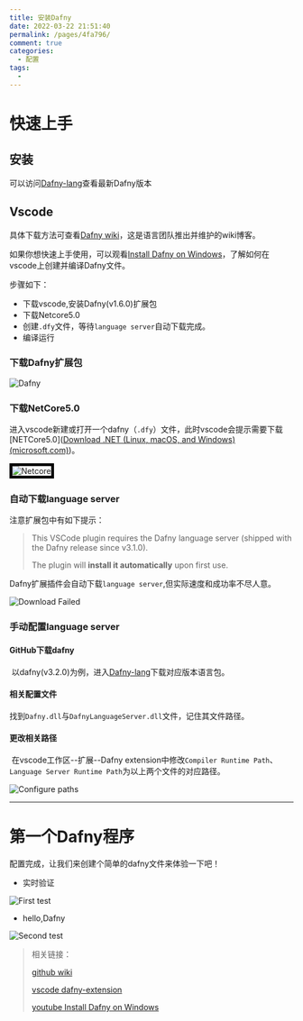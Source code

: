 ```yaml
---
title: 安装Dafny
date: 2022-03-22 21:51:40
permalink: /pages/4fa796/
comment: true
categories:
  - 配置
tags:
  - 
---
```


# 快速上手

## 安装

可以访问[Dafny-lang](https://github.com/dafny-lang/dafny/wiki/INSTALL#compiling-dafny)查看最新Dafny版本

## Vscode

具体下载方法可查看[Dafny wiki](https://github.com/dafny-lang/dafny/wiki/INSTALL)，这是语言团队推出并维护的wiki博客。

如果你想快速上手使用，可以观看[Install Dafny on Windows](https://www.youtube.com/watch?v=2qQzZjk4d4A)，了解如何在vscode上创建并编译Dafny文件。



步骤如下：

- 下载vscode,安装Dafny(v1.6.0)扩展包
- 下载Netcore5.0
- 创建`.dfy`文件，等待`language server`自动下载完成。
- 编译运行

### 下载Dafny扩展包
<p></p>

<img :src="$withBase('/img/1_Dafny.png')" alt="Dafny">


### 下载NetCore5.0

进入vscode新建或打开一个dafny（`.dfy`）文件，此时vscode会提示需要下载[NETCore5.0]([Download .NET (Linux, macOS, and Windows) (microsoft.com)](https://dotnet.microsoft.com/en-us/download))。


<img style="border:5px solid black" :src="$withBase('/img/2_Netcore.png')" alt="Netcore">


### 自动下载language server

注意扩展包中有如下提示：

> This VSCode plugin requires the Dafny language server (shipped with the Dafny release since v3.1.0). 
>
> The plugin will **install it automatically** upon first use.

Dafny扩展插件会自动下载`language server`,但实际速度和成功率不尽人意。


<img :src="$withBase('/img/3_downfail.png')" alt="Download Failed">

### 手动配置language server

#### 	GitHub下载dafny

​	以dafny(v3.2.0)为例，进入[Dafny-lang](https://github.com/dafny-lang/dafny/releases/tag/v3.2.0)下载对应版本语言包。

#### 	相关配置文件

​	找到`Dafny.dll`与`DafnyLanguageServer.dll`文件，记住其文件路径。                                                                                                                    

<!-- <img :src="$withBase('/guide/download/4_dafnydll.png')" alt="Dafny.dll">


<img :src="$withBase('/guide/download/5_serverdll.png')" alt="DafnyLanguageServer.dll"> -->

#### 	更改相关路径

​		在vscode工作区--扩展--Dafny extension中修改`Compiler Runtime Path`、`Language Server Runtime Path`为以上两个文件的对应路径。

<img :src="$withBase('/img/6_path.png')" alt="Configure paths">

------



# 第一个Dafny程序

配置完成，让我们来创建个简单的dafny文件来体验一下吧！

- 实时验证

<img :src="$withBase('/img/7_test1.png')" alt="First test">


- hello,Dafny


<img :src="$withBase('/img/8_test2.png')" alt="Second test">

> 相关链接：
>
> [github wiki](https://github.com/dafny-lang/dafny/wiki/INSTALL#compiling-dafny)
>
> [vscode dafny-extension](https://marketplace.visualstudio.com/items?itemName=correctnessLab.dafny-vscode)
>
> [youtube Install Dafny on Windows ](https://www.youtube.com/watch?v=2qQzZjk4d4A)

<style>
  img{
    max-height:500px
  }

</style>